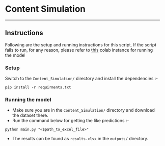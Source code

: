 # Content Simulation 
---

## Instructions
Following are the setup and running instructions for this script. If the script fails to run, for any reason, please refer to [this](https://colab.research.google.com/drive/1Lyfixl-h7PeEf8RakbjMA9LWdhfl2mBe?usp=sharing) colab instance for running the model

### Setup 
Switch to the `Content_Simulation/` directory and install the dependencies :-
```
pip install -r requirments.txt
``` 

### Running the model
- Make sure you are in the `Content_Simulation/` directory and download the dataset there.
- Run the command below for getting the like predictions :-
```
python main.py "<$path_to_excel_file>" 
``` 
- The results can be found as `results.xlsx` in the `outputs/` directory.


